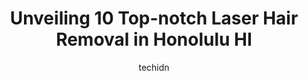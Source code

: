 ---
layout: ampstory
image: https://i0.wp.com/www.depkes.org/wp-content/uploads/2023/06/laser-hair-removal-0-in-honolulu-hi-1685790546.jpeg?resize=640,853
author: techidn
featured: false
description: Discover the impressive array of Laser Hair Removal options in Honolulu HI, where you can find 10 of the largest Laser Hair Removal establishments in the area. From renowned classics to hidd
title: Unveiling 10 Top-notch Laser Hair Removal in Honolulu HI
cover:
   title: Unveiling 10 Top-notch Laser Hair Removal in Honolulu HI
   subtitle: Rickpate
   background: https://www.depkes.org/wp-content/uploads/2023/06/laser-hair-removal-0-in-honolulu-hi-1685790546.jpeg

pages: 
 - layout: thirds
   top: <h1>#1 Honolulu MedSpa</h1>
   bottom: "<p>The employees will be friendly to you while your spending thousands on their services but as soon as you have any issues or are not completely happy with your very </p>"
   background: https://www.depkes.org/wp-content/uploads/2023/06/laser-hair-removal-1-in-honolulu-hi-1685790546.jpeg
   backgroundblur: true
 - layout: thirds
   top: <h1>#2 HEC Medical Clinic LLC</h1>
   bottom: "<p>I cannot begin to explain the amount of relief I have received from treatment at HEC Medical Clinic. The staff are extremely professional and kind. I was a bit doubtful s</p>"
   background: https://www.depkes.org/wp-content/uploads/2023/06/laser-hair-removal-2-in-honolulu-hi-1685790546.png
   cta:
      link: https://www.depkes.org/blog/unveiling-10-top-notch-laser-hair-removal-in-honolulu-hi/
      text: Unveiling 10 Top-notch Laser Hair Removal in Honolulu HI
 - layout: thirds
   top: <h1>#3 Aesthetics Hawaii - Dr Yew Botox Filler Specialist</h1>
   bottom: "<p>1441 Kapiolani Blvd #2020, Honolulu, HI 96814, United States</p>"
   background: https://www.depkes.org/wp-content/uploads/2023/06/laser-hair-removal-3-in-honolulu-hi-1685790547.jpeg
   cta:
      link: https://www.depkes.org/blog/unveiling-10-top-notch-laser-hair-removal-in-honolulu-hi/
      text: Unveiling 10 Top-notch Laser Hair Removal in Honolulu HI
 - layout: thirds
   top: <h1>#4 Elizaveta Neginskaya Signature Brows & Beauty Studio</h1>
   bottom: "<p>627 South St #3, Honolulu, HI 96813, United States</p>"
   background: https://images.unsplash.com/photo-1527067829737-402993088e6b?ixlib=rb-4.0.3&ixid=MnwxMjA3fDB8MHxwaG90by1wYWdlfHx8fGVufDB8fHx8&auto=format&fit=crop&w=640&h=853&q=80
   cta:
      link: https://www.depkes.org/blog/unveiling-10-top-notch-laser-hair-removal-in-honolulu-hi/
      text: Unveiling 10 Top-notch Laser Hair Removal in Honolulu HI
 - layout: thirds
   top: <h1>#5 Modern Artistry Spa & Wellness</h1>
   bottom: "<p>1440 Kapiolani Blvd #106, Honolulu, HI 96814, United States</p>"
   background: https://images.unsplash.com/photo-1609083590460-7b8cc0ca65f8?ixlib=rb-4.0.3&ixid=MnwxMjA3fDB8MHxwaG90by1wYWdlfHx8fGVufDB8fHx8&auto=format&fit=crop&w=640&h=853&q=80
   cta:
      link: https://www.depkes.org/blog/unveiling-10-top-notch-laser-hair-removal-in-honolulu-hi/
      text: Unveiling 10 Top-notch Laser Hair Removal in Honolulu HI
 - layout: thirds
   top: <h1>#6 Cosmetic Surgeon Honolulu, Hawaii - The Ferguson Clinic - Medical Spa & Beauty Clinic</h1>
   bottom: "<p>677 Ala Moana Blvd Ste 1011, Honolulu, HI 96813, United States</p>"
   background: https://images.unsplash.com/photo-1531169509526-f8f1fdaa4a67?ixlib=rb-4.0.3&ixid=MnwxMjA3fDB8MHxwaG90by1wYWdlfHx8fGVufDB8fHx8&auto=format&fit=crop&w=640&h=853&q=80
   cta:
      link: https://www.depkes.org/blog/unveiling-10-top-notch-laser-hair-removal-in-honolulu-hi/
      text: Unveiling 10 Top-notch Laser Hair Removal in Honolulu HI
 - layout: thirds
   top: <h1>#7 Way Gone Laser Tattoo Removal</h1>
   bottom: "<p>320 Ward Ave #210, Honolulu, HI 96814, United States</p>"
   background: https://images.unsplash.com/photo-1564951434112-64d74cc2a2d7?ixlib=rb-4.0.3&ixid=MnwxMjA3fDB8MHxwaG90by1wYWdlfHx8fGVufDB8fHx8&auto=format&fit=crop&w=640&h=853&q=80
   cta:
      link: https://www.depkes.org/blog/unveiling-10-top-notch-laser-hair-removal-in-honolulu-hi/
      text: Unveiling 10 Top-notch Laser Hair Removal in Honolulu HI
 - layout: thirds
   middle: Continue reading...
   background: https://images.unsplash.com/photo-1462556791646-c201b8241a94?ixlib=rb-4.0.3&ixid=MnwxMjA3fDB8MHxwaG90by1wYWdlfHx8fGVufDB8fHx8&auto=format&fit=crop&w=640&h=853&q=80
   cta:
      link: https://www.depkes.org/blog/unveiling-10-top-notch-laser-hair-removal-in-honolulu-hi/
      text: Unveiling 10 Top-notch Laser Hair Removal in Honolulu HI
      
---